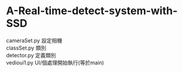 # A-Real-time-detect-system-with-SSD
cameraSet.py 設定相機  
classSet.py 類別  
detector.py 定義類別  
vedioui1.py UI/個處理開始執行(等於main)  